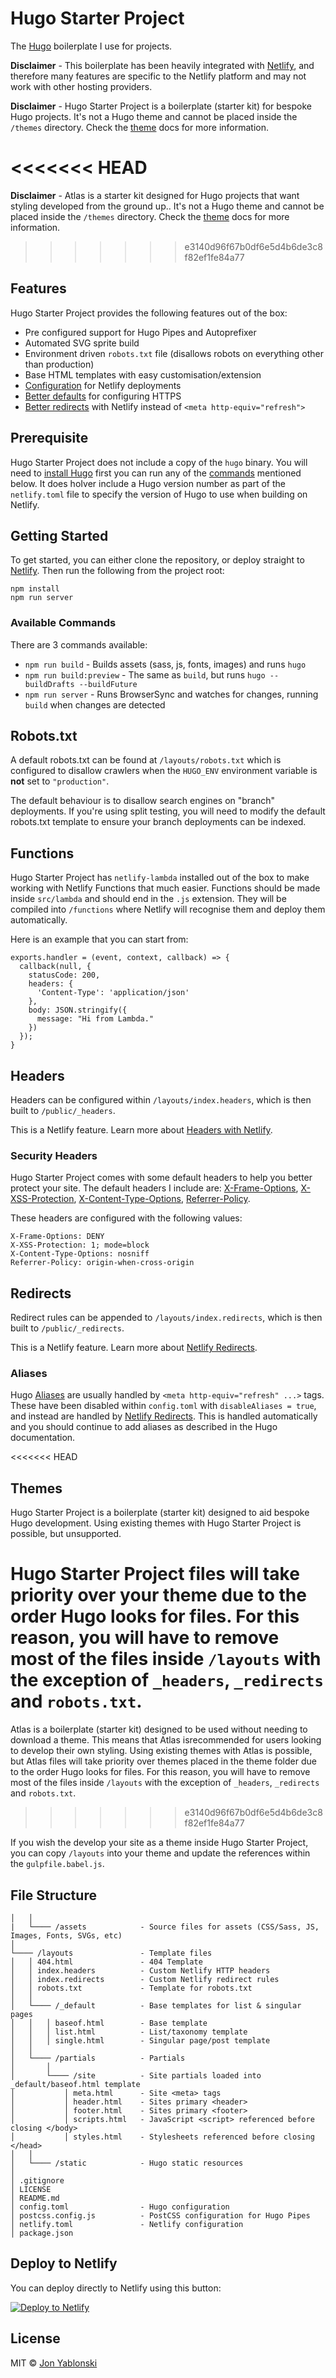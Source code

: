 # Hugo Starter Project
The [Hugo](https://gohugo.io/) boilerplate I use for projects.


**Disclaimer** - This boilerplate has been heavily integrated with [Netlify](https://www.netlify.com/), and therefore many features are specific to the Netlify platform and may not work with other hosting providers.


**Disclaimer** - Hugo Starter Project is a boilerplate (starter kit) for bespoke Hugo projects. It's not a Hugo theme and cannot be placed inside the `/themes` directory. Check the [theme](#themes) docs for more information.

<<<<<<< HEAD
=======
**Disclaimer** - Atlas is a starter kit designed for Hugo projects that want styling developed from the ground up.. It's not a Hugo theme and cannot be placed inside the `/themes` directory. Check the [theme](#themes) docs for more information.
>>>>>>> e3140d96f67b0df6e5d4b6de3c8f82ef1fe84a77

## Features
Hugo Starter Project provides the following features out of the box:

* Pre configured support for Hugo Pipes and Autoprefixer
* Automated SVG sprite build
* Environment driven `robots.txt` file (disallows robots on everything other than production)
* Base HTML templates with easy customisation/extension
* [Configuration](/netlify.toml) for Netlify deployments
* [Better defaults](#security-headers) for configuring HTTPS
* [Better redirects](#redirects) with Netlify instead of `<meta http-equiv="refresh">`


## Prerequisite
Hugo Starter Project does not include a copy of the `hugo` binary. You will need to [install Hugo](https://gohugo.io/getting-started/installing/) first you can run any of the [commands](#available-commands) mentioned below. It does hoIver include a Hugo version number as part of the `netlify.toml` file to specify the version of Hugo to use when building on Netlify.


## Getting Started
To get started, you can either clone the repository, or deploy straight to [Netlify](#deploy-to-netlify). Then run the following from the project root:

```
npm install
npm run server
```


### Available Commands
There are 3 commands available:

* `npm run build` - Builds assets (sass, js, fonts, images) and runs `hugo`
* `npm run build:preview` - The same as `build`, but runs `hugo --buildDrafts --buildFuture`
* `npm run server` - Runs BrowserSync and watches for changes, running `build` when changes are detected


## Robots.txt
A default robots.txt can be found at `/layouts/robots.txt` which is configured to disallow crawlers when the `HUGO_ENV` environment variable is **not** set to `"production"`.

The default behaviour is to disallow search engines on "branch" deployments. If you're using split testing, you will need to modify the default robots.txt template to ensure your branch deployments can be indexed.


## Functions
Hugo Starter Project has `netlify-lambda` installed out of the box to make working with Netlify Functions that much easier. Functions should be made inside `src/lambda` and should end in the `.js` extension. They will be compiled into `/functions` where Netlify will recognise them and deploy them automatically.

Here is an example that you can start from:

```
exports.handler = (event, context, callback) => {
  callback(null, {
    statusCode: 200,
    headers: {
      'Content-Type': 'application/json'
    },
    body: JSON.stringify({
      message: "Hi from Lambda."
    })
  });
}
```


## Headers
Headers can be configured within `/layouts/index.headers`, which is then built to `/public/_headers`.

This is a Netlify feature. Learn more about [Headers with Netlify](https://www.netlify.com/docs/headers-and-basic-auth/).


### Security Headers
Hugo Starter Project comes with some default headers to help you better protect your site. The default headers I include are: [X-Frame-Options](https://scotthelme.co.uk/hardening-your-http-response-headers/#x-frame-options), [X-XSS-Protection](https://scotthelme.co.uk/hardening-your-http-response-headers/#x-xss-protection), [X-Content-Type-Options](https://scotthelme.co.uk/hardening-your-http-response-headers/#x-content-type-options), [Referrer-Policy](https://scotthelme.co.uk/a-new-security-header-referrer-policy/).

These headers are configured with the following values:

```
X-Frame-Options: DENY
X-XSS-Protection: 1; mode=block
X-Content-Type-Options: nosniff
Referrer-Policy: origin-when-cross-origin
```


## Redirects
Redirect rules can be appended to `/layouts/index.redirects`, which is then built to `/public/_redirects`.

This is a Netlify feature. Learn more about [Netlify Redirects](https://www.netlify.com/docs/redirects/).


### Aliases
Hugo [Aliases](https://gohugo.io/content-management/urls/#aliases) are usually handled by `<meta http-equiv="refresh" ...>` tags. These have been disabled within `config.toml` with `disableAliases = true`, and instead are handled by [Netlify Redirects](https://www.netlify.com/docs/redirects/). This is handled automatically and you should continue to add aliases as described in the Hugo documentation.


<<<<<<< HEAD
## Themes
Hugo Starter Project is a boilerplate (starter kit) designed to aid bespoke Hugo development. Using existing themes with Hugo Starter Project is possible, but unsupported.

Hugo Starter Project files will take priority over your theme due to the order Hugo looks for files. For this reason, you will have to remove most of the files inside `/layouts` with the exception of `_headers`, `_redirects` and `robots.txt`.
=======
Atlas is a boilerplate (starter kit) designed to be used without needing to download a theme. This means that Atlas isrecommended for users looking to develop their own styling.  Using existing themes with Atlas is possible, but Atlas files will take priority over themes placed in the theme folder due to the order Hugo looks for files. For this reason, you will have to remove most of the files inside `/layouts` with the exception of `_headers`, `_redirects` and `robots.txt`.
>>>>>>> e3140d96f67b0df6e5d4b6de3c8f82ef1fe84a77

If you wish the develop your site as a theme inside Hugo Starter Project, you can copy `/layouts` into your theme and update the references within the `gulpfile.babel.js`.


## File Structure
```
│   │
|   └──── /assets            - Source files for assets (CSS/Sass, JS, Images, Fonts, SVGs, etc)
│
└──── /layouts               - Template files
│   │ 404.html               - 404 Template
│   │ index.headers          - Custom Netlify HTTP headers
│   │ index.redirects        - Custom Netlify redirect rules
│   │ robots.txt             - Template for robots.txt
│   │
│   └──── /_default          - Base templates for list & singular pages
│   │   │ baseof.html        - Base template
│   │   │ list.html          - List/taxonomy template
│   │   │ single.html        - Singular page/post template
│   │
│   └──── /partials          - Partials
│       │
│       └──── /site          - Site partials loaded into _default/baseof.html template
│           │ meta.html      - Site <meta> tags
│           │ header.html    - Sites primary <header>
│           │ footer.html    - Sites primary <footer>
│           │ scripts.html   - JavaScript <script> referenced before closing </body>
│           │ styles.html    - Stylesheets referenced before closing </head>
│   │
│   └──── /static            - Hugo static resources
│
│ .gitignore
│ LICENSE
│ README.md
│ config.toml                - Hugo configuration
│ postcss.config.js          - PostCSS configuration for Hugo Pipes
│ netlify.toml               - Netlify configuration
│ package.json
```


## Deploy to Netlify
You can deploy directly to Netlify using this button:

[![Deploy to Netlify](https://www.netlify.com/img/deploy/button.svg)](https://app.netlify.com/start/deploy?repository=https://github.com/jonyablonski/hugo-starter-project)


## License
MIT © [Jon Yablonski](https://jonyablonski.com/)